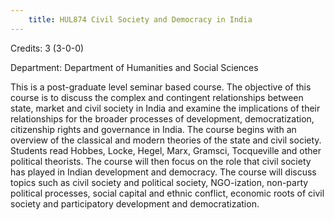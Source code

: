 ```yaml
---
    title: HUL874 Civil Society and Democracy in India
---
```

Credits: 3 (3-0-0)

Department: Department of Humanities and Social Sciences

This is a post-graduate level seminar based course. The objective of this course is to discuss the complex and contingent relationships between state, market and civil society in India and examine the implications of their relationships for the broader processes of development, democratization, citizenship rights and governance in India. The course begins with an overview of the classical and modern theories of the state and civil society. Students read Hobbes, Locke, Hegel, Marx, Gramsci, Tocqueville and other political theorists. The course will then focus on the role that civil society has played in Indian development and democracy. The course will discuss topics such as civil society and political society, NGO-ization, non-party political processes, social capital and ethnic conflict, economic roots of civil society and participatory development and democratization.